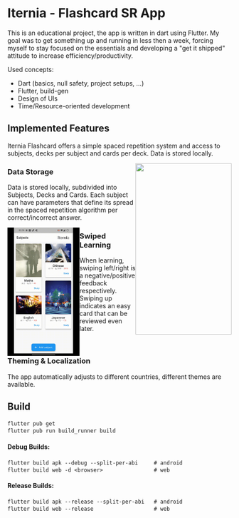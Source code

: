 # Iternia - Flashcard SR App

This is an educational project, the app is written in dart using Flutter. My goal was to get something up and running in less then a week, forcing myself to stay focused on the essentials and developing a "get it shipped" attitude to increase efficiency/productivity.

Used concepts:
- Dart (basics, null safety, project setups, ...)
- Flutter, build-gen
- Design of UIs
- Time/Resource-oriented development


## Implemented Features
Iternia Flashcard offers a simple spaced repetition system and access to subjects, decks per subject and cards per deck. Data is stored locally. 

<img align="right" width="216" height="384" src="images/demo1.gif">

### Data Storage
Data is stored locally, subdivided into Subjects, Decks and Cards. Each subject can have parameters that define its spread in the spaced repetition algorithm per correct/incorrect answer.


<img align="left" width="162" height="288" src="images/demo2.gif">

### Swiped Learning
When learning, swiping left/right is a negative/positive feedback respectively. Swiping up indicates an easy card that can be reviewed even later.

<br>

### Theming & Localization
The app automatically adjusts to different countries, different themes are available.


## Build
```shell
flutter pub get
flutter pub run build_runner build
```

#### Debug Builds:
```shell
flutter build apk --debug --split-per-abi     # android
flutter build web -d <browser>                # web
```

#### Release Builds:
```shell
flutter build apk --release --split-per-abi   # android
flutter build web --release                   # web
```
